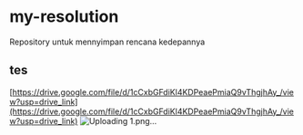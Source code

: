 # my-resolution
Repository untuk mennyimpan rencana kedepannya

tes
--

[https://drive.google.com/file/d/1cCxbGFdiKl4KDPeaePmiaQ9vThgjhAy_/view?usp=drive_link](https://drive.google.com/file/d/1cCxbGFdiKl4KDPeaePmiaQ9vThgjhAy_/view?usp=drive_link)
![Uploading 1.png…]()
